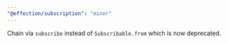 ```yaml
---
"@effection/subscription": "minor"
---
```

Chain via `subscribe` instead of `Subscribable.from` which is now deprecated.

